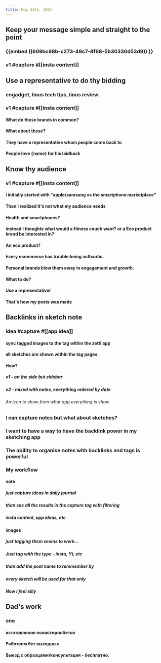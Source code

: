 ```yaml
---
title: May 13th, 2021
---
```


## Keep your message simple and straight to the point
### {{embed ((609bc98b-c273-49c7-8f68-5b30330d53d9)) }}
### v1 #capture #[[insta content]]
####
## Use a representative to do thy bidding
### engadget, linus tech tips, linus review
### v1 #capture #[[insta content]]
#### What do these brands in common?
#### What about these?
#### They have a representative whom people come back to
#### People love {name} for his laidback
## Know thy audience
###
### v1 #capture #[[insta content]]
#### I initially started with "apple/samsung vs the smartphone marketplace"
#### Than I realized it's not what my audience needs
#### Health and smartphones?
#### Instead I thoughts what would a fitness couch want? or a Eco product brand be interested in?
#### An eco product?
#### Every ecommerce has trouble being authantic.
#### Personal brands blow them away in engagement and growth.
#### What to do?
#### Use a representative!
#### That's how my posts was made
## Backlinks in sketch note
### Idea #capture #[[app idea]]
#### sync tagged images to the tag within the zettl app
#### all sketches are shown within the tag pages
#### How?
##### v1 - on the side but sidebar
##### v2 - mixed with notes, everything ordered by date
###### An icon to show from what app everything is show
### I can capture notes but what about sketches?
### I want to have a way to have the backlink power in my sketching app
### The ability to organise notes with backlinks and tags is powerful
### My workflow
#### note
##### just capture ideas in daily journal
##### than see all the results in the capture tag with filtering
##### insta content, app ideas, etc
#### images
##### just tagging them seems to work...
##### Just tag with the type - insta, Yt, etc
##### than add the post name to remmember by
##### every sketch will be used for that only
##### Now I feel silly
## Dad's work
### one
#### изготовление полистиролбетон
####
#### Работаем без выходных
#### Выезд с образцами/консультация - бесплатно.
####

